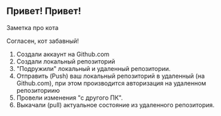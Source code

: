 ## Привет! Привет!

Заметка про кота

Согласен, кот забавный!    

1. Создали аккаунт на Github.com
2. Создали локальный репозиторий
3. "Подружили" локальный и удаленный репозитории.
4. Отправить (Push) ваш локальный репозиторий в удаленный (на Github.com), при этом производится авторизация на удаленном репозиториию
5. Провели изменения "с другого ПК".
6. Выкачали (pull) актуальное состояние из удаленного репозитория.